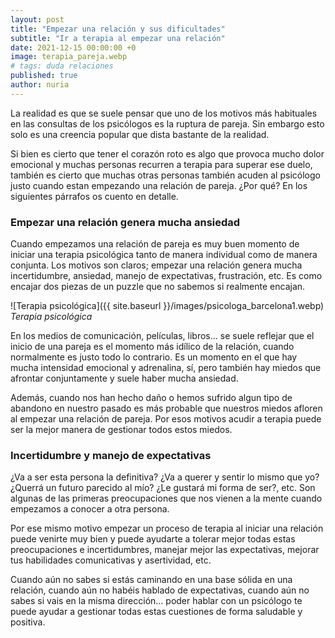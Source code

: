 ```yaml
---
layout: post
title: "Empezar una relación y sus dificultades"
subtitle: "Ir a terapia al empezar una relación"
date: 2021-12-15 00:00:00 +0
image: terapia_pareja.webp
# tags: duda relaciones
published: true
author: nuria
---
```


La realidad es que se suele pensar que uno de los motivos más habituales en las consultas de los psicólogos es la ruptura de pareja. Sin embargo esto solo es una creencia popular que dista bastante de la realidad.  


<!-- more -->

Si bien es cierto que tener el corazón roto es algo que provoca mucho dolor emocional y muchas personas recurren a terapia para superar ese duelo, también es cierto que muchas otras personas también acuden al psicólogo justo cuando estan empezando una relación de pareja. ¿Por qué? En los siguientes párrafos os cuento en detalle.

### Empezar una relación genera mucha ansiedad

Cuando empezamos una relación de pareja es muy buen momento de iniciar una terapia psicológica tanto de manera individual como de manera conjunta. Los motivos son claros; empezar una relación genera mucha incertidumbre, ansiedad, manejo de expectativas, frustración, etc. Es como encajar dos piezas de un puzzle que no sabemos si realmente encajan.


![Terapia psicológica]({{ site.baseurl }}/images/psicologa_barcelona1.webp)
*Terapia psicológica*

En los medios de comunicación, películas, libros... se suele reflejar que el  inicio de una pareja es el momento más idílico de la relación, cuando normalmente es justo todo lo contrario. Es un momento en el que hay mucha intensidad emocional y adrenalina, sí, pero también hay miedos que afrontar conjuntamente y suele haber mucha ansiedad. 

Además, cuando nos han hecho daño o hemos sufrido algun tipo de abandono en nuestro pasado es más probable que nuestros miedos afloren al empezar una relación de pareja. Por esos motivos acudir a terapia puede ser la mejor manera de gestionar todos estos miedos.

### Incertidumbre y manejo de expectativas 

¿Va a ser esta persona la definitiva? ¿Va a querer y sentir lo mismo que yo? ¿Querrá un futuro parecido al mío? ¿Le gustará mi forma de ser?, etc. Son algunas de las primeras preocupaciones que nos vienen a la mente cuando empezamos a conocer a otra persona.

Por ese mismo motivo empezar un proceso de terapia al iniciar una relación puede venirte muy bien y puede ayudarte a tolerar mejor todas estas preocupaciones e incertidumbres, manejar mejor las expectativas, mejorar tus habilidades comunicativas y asertividad, etc. 

Cuando aún no sabes si estás caminando en una base sólida en una relación, cuando aún no habéis hablado de expectativas, cuando aún no sabes si vais en la misma dirección… poder hablar con un psicólogo te puede ayudar a gestionar todas estas cuestiones de forma saludable y positiva. 
